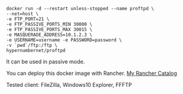     docker run -d --restart unless-stopped --name proftpd \
    --net=host \
    -e FTP_PORT=21 \
    -e FTP_PASSIVE_PORTS_MIN 30000 \
    -e FTP_PASSIVE_PORTS_MAX 30015 \
    -e MASQUERADE_ADDRESS=10.1.2.3 \
    -e USERNAME=username -e PASSWORD=password \
    -v `pwd`/ftp:/ftp \
    hypernumbernet/proftpd

It can be used in passive mode.

You can deploy this docker image with Rancher.
[My Rancher Catalog](https://github.com/hypernumbernet/rancher-catalog)

Tested client: FileZilla, Windows10 Explorer, FFFTP
